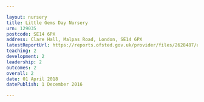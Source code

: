 ```yaml
---

layout: nursery
title: Little Gems Day Nursery
urn: 129035
postcode: SE14 6PX
address: Clare Hall, Malpas Road, London, SE14 6PX
latestReportUrl: https://reports.ofsted.gov.uk/provider/files/2628487/urn/129035.pdf
teaching: 2
development: 2
leadership: 2
outcomes: 2
overall: 2
date: 01 April 2018 
datePublish: 1 December 2016

---
```

